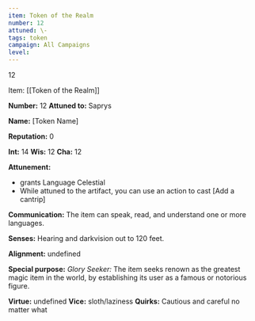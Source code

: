 ```yaml
---
item: Token of the Realm
number: 12
attuned: \-
tags: token
campaign: All Campaigns
level:
---
```

12



Item: [[Token of the Realm]]

**Number:** 12
**Attuned to:** Saprys

**Name:** [Token Name]

**Reputation:** 0

**Int:** 14
**Wis:** 12
**Cha:** 12

**Attunement:**
* grants Language Celestial
* While attuned to the artifact, you can use an action to cast [Add a cantrip]

**Communication:** The item can speak, read, and understand one or more languages.

**Senses:** Hearing and darkvision out to 120 feet.

**Alignment:** undefined

**Special purpose:** _Glory Seeker:_ The item seeks renown as the greatest magic item in the world, by establishing its user as a famous or notorious figure.

**Virtue:** undefined
**Vice:** sloth/laziness
**Quirks:** Cautious and careful no matter what